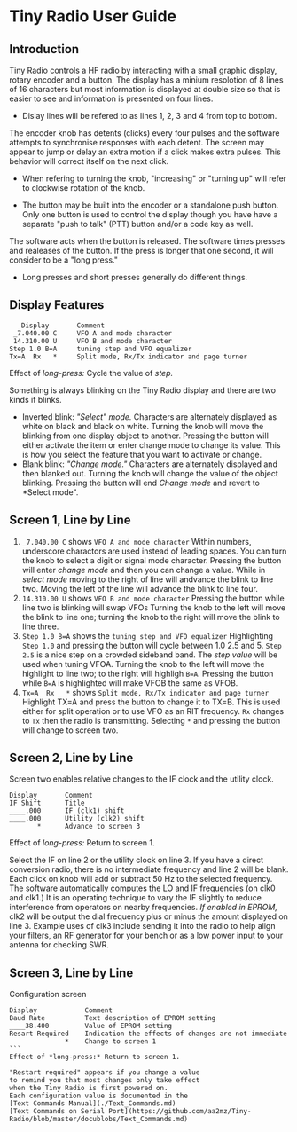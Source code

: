 # Tiny Radio User Guide
## Introduction
Tiny Radio controls a HF radio by interacting with a small graphic display, rotary encoder and a button.
The display has a minium resolotion of 8 lines of 16 characters 
but most information is displayed at double size so that is easier to see 
and information is presented on four lines. 
- Dislay lines will be refered to as lines 1, 2, 3 and 4 from top to bottom.

The encoder knob has detents (clicks) every four pulses 
and the software attempts to synchronise responses with each detent.
The screen may appear to jump or delay an extra motion if a click makes extra pulses.
This behavior will correct itself on the next click.

- When refering to turning the knob, "increasing" or "turning up" will refer to clockwise rotation of the knob.

- The button may be built into the encoder or a standalone push button.  
Only one button is used to control the display though you have have a separate "push to talk" (PTT) button
and/or a code key as well.

The software acts when the button is released. 
The software times presses and realeases of the button.
If the press is longer that one second, it will consider to be a "long press."
- Long presses and short presses generally do different things.

## Display Features
````
   Display       Comment
 _7.040.00 C     VFO A and mode character
 14.310.00 U     VFO B and mode character
Step 1.0 B=A     tuning step and VFO equalizer
Tx=A  Rx   *     Split mode, Rx/Tx indicator and page turner
````
Effect of *long-press:* Cycle the value of *step.*

Something is always blinking on the Tiny Radio display
and there are two kinds if blinks.
- Inverted blink: *"Select" mode.* Characters are alternately displayed as white on black and black on white.
Turning the knob will move the blinking from one display object to another.
Pressing the button will either activate the item or enter change mode to change its value.
This is how you select the feature that you want to activate or change.
- Blank blink: *"Change mode."* Characters are alternately displayed and then blanked out.
Turning the knob will change the value of the object blinking.
Pressing the button will end *Change mode* and revert to *Select mode".


## Screen 1, Line by Line

1.  ````_7.040.00 C```` shows ````VFO A and mode character````
Within numbers, underscore charactors are used instead of leading spaces.
You can turn the knob to select a digit or signal mode character.
Pressing the button will enter *change mode* and then you can change a value.
While in *select mode* moving to the right of line will andvance the blink to line two.
Moving the left of the line will advance the blink to line four.
2.  ````14.310.00 U```` shows ````VFO B and mode character````
Pressing the button while line two is blinking will swap VFOs
Turning the knob to the left will move the blink to line one;
turning the knob to the right will move the blink to line three.
3. ````Step 1.0 B=A```` shows the ````tuning step and VFO equalizer````
Highlighting ````Step 1.0```` and pressing the button will cycle between 1.0 2.5 and 5.
````Step 2.5```` is a nice step on a crowded sideband band.
The *step value* will be used when tuning VFOA.
Turning the knob to the left will move the highlight to line two; 
to the right will highligh ````B=A````. 
Pressing the button while ````B=A```` is highlighted will make VFOB the same as VFOB.
4. ````Tx=A  Rx   *```` shows ````Split mode, Rx/Tx indicator and page turner````
Highlight TX=A and press the button to change it to TX=B. 
This is used either for split operation or to use VFO as an RIT frequency.
````Rx```` changes to ````Tx```` then the radio is transmitting.
Selecting ````*```` and pressing the button will change to screen two.

## Screen 2, Line by Line
Screen two enables relative changes to the IF clock and the utility clock.
````
Display       Comment
IF Shift      Title
____.000      IF (clk1) shift
____.000      Utility (clk2) shift
       *      Advance to screen 3
````
Effect of *long-press:* Return to screen 1.


Select the IF on line 2 or the utility clock on line 3. 
If you have a direct conversion radio, there is no intermediate frequency and line 2 will be blank.
Each click on knob will add or subtract 50 Hz to the selected frequency. 
The software automatically computes the LO and IF frequencies (on clk0 and clk1.)
It is an operating technique to vary the IF slightly to reduce interference from operators on nearby frequencies. 
*If enabled in EPROM,* clk2 will be output the dial frequency plus or minus the amount displayed on line 3.
Example uses of clk3 include sending it into the radio to help align your filters, an RF generator for your bench or as a low power input to your antenna for checking SWR.
## Screen 3, Line by Line
Configuration screen
````
Display            Comment
Baud Rate          Text description of EPROM setting
____38.400         Value of EPROM setting
Resart Required    Indication the effects of changes are not immediate
              *    Change to screen 1
```     
Effect of *long-press:* Return to screen 1.

"Restart required" appears if you change a value 
to remind you that most changes only take effect
when the Tiny Radio is first powered on.
Each configuration value is documented in the
[Text Commands Manual](./Text_Commands.md)
[Text Commands on Serial Port](https://github.com/aa2mz/Tiny-Radio/blob/master/docublobs/Text_Commands.md)
